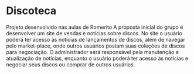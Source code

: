 # Discoteca
Projeto desenvolvido nas aulas de Romerito 
A proposta inicial do grupo é desenvolver um site de vendas e notícias sobre discos. No site o usuário poderá ter acesso às notícias de lançamentos de discos, além de navegar pelo market-place, onde outros usuários postam suas coleções de discos para negociação. O administrador será responsável pela manutenção e atualização de notícias, enquanto o usuário poderá ter acesso às notícias e negociar seus discos ou comprar de outros usuários.
